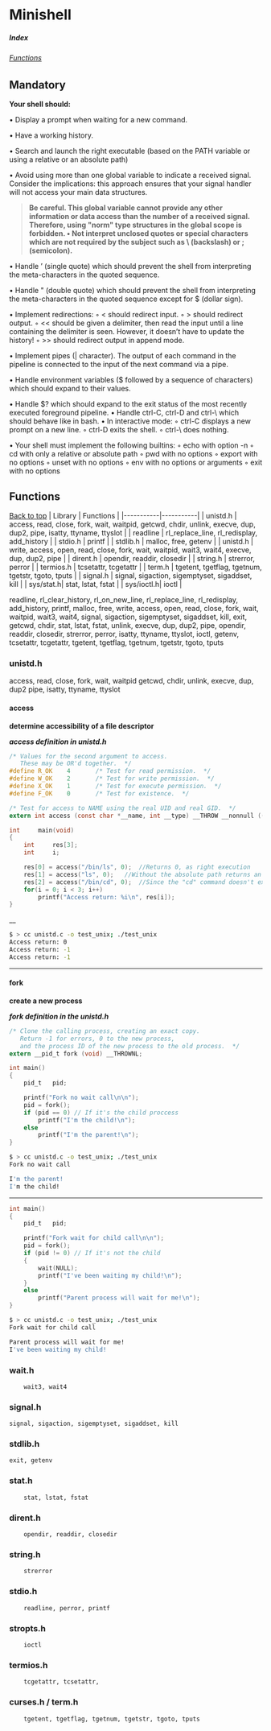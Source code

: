 # Minishell

##### Index
###### [Functions](#functions)

## Mandatory



  **Your shell should:**

• Display a prompt when waiting for a new command.

• Have a working history.

• Search and launch the right executable (based on the PATH variable or using a relative or an absolute path)

• Avoid using more than one global variable to indicate a received signal. Consider the implications: this approach ensures that your signal handler will not access your main data structures.

>**Be careful. This global variable cannot provide any other
information or data access than the number of a received signal.
Therefore, using "norm" type structures in the global scope is
forbidden.
• Not interpret unclosed quotes or special characters which are not required by the subject such as \ (backslash) or ; (semicolon).**


• Handle ’ (single quote) which should prevent the shell from interpreting the meta-characters in the quoted sequence.

• Handle " (double quote) which should prevent the shell from interpreting the meta-characters in the quoted sequence except for $ (dollar sign).

• Implement redirections:
◦ < should redirect input.
◦ > should redirect output.
◦ << should be given a delimiter, then read the input until a line containing the
delimiter is seen. However, it doesn’t have to update the history!
◦ >> should redirect output in append mode.

• Implement pipes (| character). The output of each command in the pipeline is connected to the input of the next command via a pipe.

• Handle environment variables ($ followed by a sequence of characters) which
should expand to their values.

• Handle $? which should expand to the exit status of the most recently executed foreground pipeline.
• Handle ctrl-C, ctrl-D and ctrl-\ which should behave like in bash.
• In interactive mode:
◦ ctrl-C displays a new prompt on a new line.
◦ ctrl-D exits the shell.
◦ ctrl-\ does nothing.


• Your shell must implement the following builtins:
◦ echo with option -n
◦ cd with only a relative or absolute path
◦ pwd with no options
◦ export with no options
◦ unset with no options
◦ env with no options or arguments
◦ exit with no options


## Functions
[Back to top](#index)
| Library   | Functions |
|-----------|-----------|
| unistd.h  | access, read, close, fork, wait, waitpid, getcwd, chdir, unlink, execve, dup, dup2, pipe, isatty, ttyname, ttyslot |
| readline  | rl_replace_line, rl_redisplay, add_history |
| stdio.h   | printf |
| stdlib.h  | malloc, free, getenv |
| unistd.h  | write, access, open, read, close, fork, wait, waitpid, wait3, wait4, execve, dup, dup2, pipe |
| dirent.h  | opendir, readdir, closedir |
| string.h  | strerror, perror |
| termios.h | tcsetattr, tcgetattr |
| term.h    | tgetent, tgetflag, tgetnum, tgetstr, tgoto, tputs |
| signal.h  | signal, sigaction, sigemptyset, sigaddset, kill |
| sys/stat.h| stat, lstat, fstat |
| sys/ioctl.h| ioctl |


readline, rl_clear_history, rl_on_new_line,
rl_replace_line, rl_redisplay, add_history,
printf, malloc, free, write, access, open, read,
close, fork, wait, waitpid, wait3, wait4, signal,
sigaction, sigemptyset, sigaddset, kill, exit,
getcwd, chdir, stat, lstat, fstat, unlink, execve,
dup, dup2, pipe, opendir, readdir, closedir,
strerror, perror, isatty, ttyname, ttyslot, ioctl,
getenv, tcsetattr, tcgetattr, tgetent, tgetflag,
tgetnum, tgetstr, tgoto, tputs


### unistd.h
access, read, close, fork, wait, waitpid
getcwd, chdir, unlink, execve, dup, dup2
pipe, isatty, ttyname, ttyslot



#### access

**determine accessibility of a file descriptor**

***access definition in unistd.h***
```c
/* Values for the second argument to access.
   These may be OR'd together.  */
#define	R_OK	4		/* Test for read permission.  */
#define	W_OK	2		/* Test for write permission.  */
#define	X_OK	1		/* Test for execute permission.  */
#define	F_OK	0		/* Test for existence.  */

/* Test for access to NAME using the real UID and real GID.  */
extern int access (const char *__name, int __type) __THROW __nonnull ((1));

```
```c
int		main(void)
{
	int		res[3];
	int		i;

	res[0] = access("/bin/ls", 0);	//Returns 0, as right execution
	res[1] = access("ls", 0);	//Without the absolute path returns an error
	res[2] = access("/bin/cd", 0);	//Since the "cd" command doesn't exist in the /bin, returns an error
	for(i = 0; i < 3; i++)
		printf("Access return: %i\n", res[i]);
}
```
__
```bash
$ > cc unistd.c -o test_unix; ./test_unix
Access return: 0
Access return: -1
Access return: -1
  ```
___

#### fork

**create a new process**

***fork definition in the unistd.h***
```c
/* Clone the calling process, creating an exact copy.
   Return -1 for errors, 0 to the new process,
   and the process ID of the new process to the old process.  */
extern __pid_t fork (void) __THROWNL;
```

```c
int	main()
{
	pid_t	pid;

	printf("Fork no wait call\n\n");
	pid = fork();
	if (pid == 0) // If it's the child proccess
		printf("I'm the child!\n");
	else
		printf("I'm the parent!\n");
}
```
```bash
$ > cc unistd.c -o test_unix; ./test_unix
Fork no wait call

I'm the parent!
I'm the child!
```
___

```c
int	main()
{
	pid_t	pid;

	printf("Fork wait for child call\n\n");
	pid = fork();
	if (pid != 0) // If it's not the child
	{
		wait(NULL);
		printf("I've been waiting my child!\n");
	}
	else
		printf("Parent process will wait for me!\n");
}
```
```bash
$ > cc unistd.c -o test_unix; ./test_unix
Fork wait for child call

Parent process will wait for me!
I've been waiting my child!
```



### wait.h
		wait3, wait4



### signal.h
	signal, sigaction, sigemptyset, sigaddset, kill



### stdlib.h
	exit, getenv




### stat.h
		stat, lstat, fstat



### dirent.h
		opendir, readdir, closedir



### string.h
		strerror



### stdio.h
		readline, perror, printf



### stropts.h
		ioctl



### termios.h
		tcgetattr, tcsetattr,



### curses.h / term.h
		tgetent, tgetflag, tgetnum, tgetstr, tgoto, tputs





